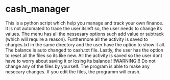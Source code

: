 ﻿# cash_manager
This is a python script which help you manage and track your own finance. It is not automated to trace the user itsleft so, the user needs to change its values. 
The menu has all the nessesary options such add value or subtrack (which will require a reason). Furthermore all the activity is saved to charges.txt in the same directory and the user have the option to show it all.
The balance is auto changed to cash.txt file. Lastly, the user has the option to reset all the files so its like new. All the activity is saved so the user dont have to worry about saving it or losing its balance
!!!WARNING!!!
Do not change any of the files by yourself. The program is able to make any nesecary changes. If you edit the files, the programm will crash. 
